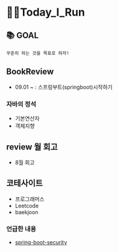 # 🏃‍♂️Today_I_Run

## 📚 GOAL

```
꾸준히 하는 것을 목표로 하자!
```

## BookReview

- 09.01 ~ : 스프링부트(springboot)시작하기

### 자바의 정석

- 기본연산자
- 객체지향


## review 월 회고

- 8월 회고


## 코테사이트

- 프로그래머스
- Leetcode
- baekjoon

### 언급한 내용

- [spring-boot-security](https://victorydntmd.tistory.com/328)